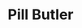 ---
layout: default
title: Pill Butler
nav_order: 2
has_children: true
permalink: /docs/pill-butler
---